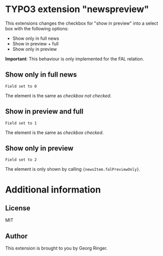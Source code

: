 # TYPO3 extension "newspreview"

This extensions changes the checkbox for "show in preview" into a select box with the following options: 

* Show only in full news
* Show in preview + full
* Show only in preview

**Important**: This behaviour is only implemented for the FAL relation.

## Show only in full news

	Field set to 0
	
The element is the same as *checkbox not checked*. 

## Show in preview and full

	Field set to 1
	
The element is the same as *checkbox checked*. 

## Show only in preview

	Field set to 2
	
The element is only shown by calling ```{newsItem.falPreviewOnly}```.

# Additional information

## License

MIT

## Author

This extension is brought to you by Georg Ringer.